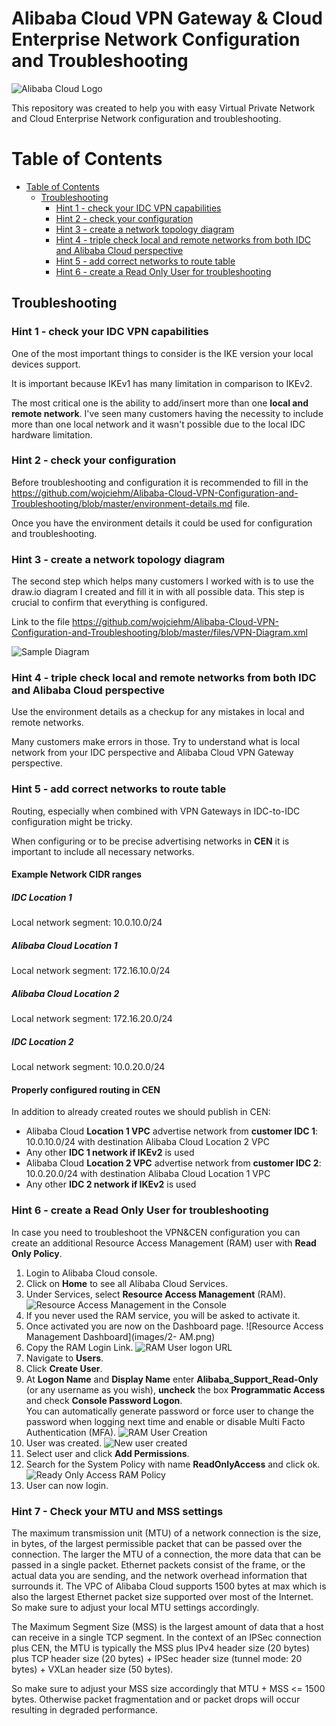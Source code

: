 # Alibaba Cloud VPN Gateway & Cloud Enterprise Network Configuration and Troubleshooting

![Alibaba Cloud Logo](images/AlibabaCloudLogo500px.png)

This repository was created to help you with easy Virtual Private Network and Cloud Enterprise Network configuration and troubleshooting.

Table of Contents
=================

   * [Table of Contents](#table-of-contents)
      * [Troubleshooting](#troubleshooting)
         * [Hint 1 - check your IDC VPN capabilities](#hint-1---check-your-idc-vpn-capabilities)
         * [Hint 2 - check your configuration](#hint-2---check-your-configuration)
         * [Hint 3 - create a network topology diagram](#hint-3---create-a-network-topology-diagram)
         * [Hint 4 - triple check local and remote networks from both IDC and Alibaba Cloud perspective](#hint-4---triple-check-local-and-remote-networks-from-both-idc-and-alibaba-cloud-perspective)
         * [Hint 5 - add correct networks to route table](#hint-5---add-correct-networks-to-route-table)
         * [Hint 6 - create a Read Only User for troubleshooting](#hint-6---create-a-read-only-user-for-troubleshooting)

## Troubleshooting

### Hint 1 - check your IDC VPN capabilities

One of the most important things to consider is the IKE version your local devices support.

It is important because IKEv1 has many limitation in comparison to IKEv2.

The most critical one is the ability to add/insert more than one **local and remote network**. I've seen many customers having the necessity to include more than one local network and it wasn't possible due to the local IDC hardware limitation.

### Hint 2 - check your configuration

Before troubleshooting and configuration it is recommended to fill in the https://github.com/wojciehm/Alibaba-Cloud-VPN-Configuration-and-Troubleshooting/blob/master/environment-details.md file.

Once you have the environment details it could be used for configuration and troubleshooting.

### Hint 3 - create a network topology diagram

The second step which helps many customers I worked with is to use the draw.io diagram I created and fill it in with all possible data. This step is crucial to confirm that everything is configured.

Link to the file https://github.com/wojciehm/Alibaba-Cloud-VPN-Configuration-and-Troubleshooting/blob/master/files/VPN-Diagram.xml

![Sample Diagram](images/VPNDiagram-sample.png)

### Hint 4 - triple check local and remote networks from both IDC and Alibaba Cloud perspective

Use the environment details as a checkup for any mistakes in local and remote networks.

Many customers make errors in those. Try to understand what is local network from your IDC perspective and Alibaba Cloud VPN Gateway perspective.

### Hint 5 - add correct networks to route table

Routing, especially when combined with VPN Gateways in IDC-to-IDC configuration might be tricky.

When configuring or to be precise advertising networks in **CEN** it is important to include all necessary networks.

#### Example Network CIDR ranges

##### IDC Location 1

Local network segment: 10.0.10.0/24

##### Alibaba Cloud Location 1
Local network segment: 172.16.10.0/24

##### Alibaba Cloud Location 2

Local network segment: 172.16.20.0/24

##### IDC Location 2

Local network segment: 10.0.20.0/24

#### Properly configured routing in CEN

In addition to already created routes we should publish in CEN:
- Alibaba Cloud **Location 1 VPC** advertise network from **customer IDC 1**:<br>
10.0.10.0/24 with destination Alibaba Cloud Location 2 VPC
- Any other **IDC 1 network if IKEv2** is used
- Alibaba Cloud **Location 2 VPC** advertise network from **customer IDC 2**:<br>
10.0.20.0/24 with destination Alibaba Cloud Location 1 VPC
- Any other **IDC 2 network if IKEv2** is used

### Hint 6 - create a Read Only User for troubleshooting

In case you need to troubleshoot the VPN&CEN configuration you can create an additional Resource Access Management (RAM) user with **Read Only Policy**.

1. Login to Alibaba Cloud console.
2. Click on **Home** to see all Alibaba Cloud Services.
3. Under Services, select **Resource Access Management** (RAM).
![Resource Access Management in the Console](images/1-RAM.png)
4. If you never used the RAM service, you will be asked to activate it.
5. Once activated you are now on the Dashboard page.
![Resource Access Management Dashboard](images/2- AM.png)
6. Copy the RAM Login Link.
![RAM User logon URL](images/3-RAM.png)
7. Navigate to **Users**.
8. Click **Create User**.
9. At **Logon Name** and **Display Name** enter **Alibaba_Support_Read-Only** (or any username as you wish), **uncheck** the box **Programmatic Access** and check **Console Password Logon**.<br/>
You can automatically generate password or force user to change the password when logging next time and enable or disable Multi Facto Authentication (MFA).
![RAM User Creation](images/4-RAM.png)
10. User was created.
![New user created](images/5-RAM.png)
11. Select user and click **Add Permissions**.
12. Search for the System Policy with name **ReadOnlyAccess** and click ok.
![Ready Only Access RAM Policy](images/6-RAM.png)
13. User can now login.

### Hint 7 - Check your MTU and MSS settings
The maximum transmission unit (MTU) of a network connection is the size, in bytes, of the largest permissible packet that can be passed over the connection. The larger the MTU of a connection, the more data that can be passed in a single packet. Ethernet packets consist of the frame, or the actual data you are sending, and the network overhead information that surrounds it.
The VPC of Alibaba Cloud supports 1500 bytes at max which is also the largest Ethernet packet size supported over most of the 
Internet. So make sure to adjust your local MTU settings accordingly.

The Maximum Segment Size (MSS) is the largest amount of data that a host can receive in a single TCP segment. In the context of an IPSec connection plus CEN, the MTU is typically the MSS plus IPv4 header size (20 bytes) plus TCP header size (20 bytes) + IPSec header size (tunnel mode: 20 bytes) + VXLan header size (50 bytes). 

So make sure to adjust your MSS size accordingly that MTU + MSS <= 1500 bytes. Otherwise packet fragmentation and or packet drops will occur resulting in degraded performance.
